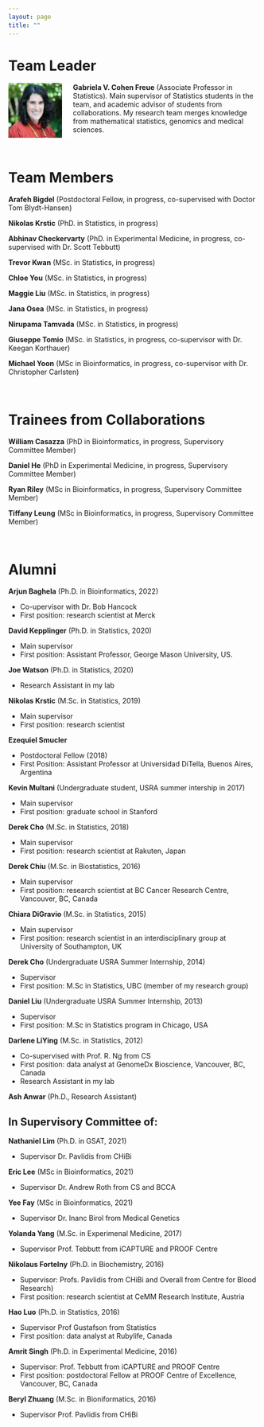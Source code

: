 ```yaml
---
layout: page
title: ""
---
```


# Team Leader

<img style="float: left;" src="/img/me.png" height="110" width="130"> **Gabriela V. Cohen Freue** (Associate Professor in Statistics). Main supervisor of Statistics students in the team, and academic advisor of students from collaborations. My research team merges knowledge from mathematical statistics, genomics and medical sciences.

<br>

# Team Members

**Arafeh Bigdel** (Postdoctoral Fellow, in progress, co-supervised with Doctor Tom Blydt-Hansen) 

**Nikolas Krstic** (PhD. in Statistics, in progress)

**Abhinav Checkervarty** (PhD. in Experimental Medicine, in progress, co-supervised with Dr. Scott Tebbutt)

**Trevor Kwan** (MSc. in Statistics, in progress)

**Chloe You** (MSc. in Statistics, in progress)

**Maggie Liu** (MSc. in Statistics, in progress)

**Jana Osea** (MSc. in Statistics, in progress)

**Nirupama Tamvada** (MSc. in Statistics, in progress)

**Giuseppe Tomio** (MSc. in Statistics, in progress, co-supervisor with Dr. Keegan Korthauer)

**Michael Yoon** (MSc in Bioinformatics, in progress, co-supervisor with Dr. Christopher
Carlsten)


<br>


# Trainees from Collaborations

**William Casazza** (PhD in Bioinformatics, in progress, Supervisory Committee Member)

**Daniel He** (PhD in Experimental Medicine, in progress, Supervisory Committee Member)

**Ryan Riley** (MSc in Bioinformatics, in progress, Supervisory Committee Member)

**Tiffany Leung** (MSc in Bioinformatics, in progress, Supervisory Committee Member)

<br>
 
# Alumni

**Arjun Baghela** (Ph.D. in Bioinformatics, 2022)

 * Co-upervisor with Dr. Bob Hancock
 * First position: research scientist at Merck
 
**David Kepplinger** (Ph.D. in Statistics, 2020)

 * Main supervisor
 * First position: Assistant Professor, George Mason University, US.

**Joe Watson** (Ph.D. in Statistics, 2020)

  * Research Assistant in my lab

**Nikolas Krstic** (M.Sc. in Statistics, 2019)

 * Main supervisor
 * First position: research scientist 
 
**Ezequiel Smucler**

* Postdoctoral Fellow (2018)
* First Position: Assistant Professor at Universidad DiTella, Buenos Aires, Argentina

**Kevin Multani** (Undergraduate student, USRA summer intership in 2017)

* Main supervisor
* First position: graduate school in Stanford

**Derek Cho** (M.Sc. in Statistics, 2018)

 * Main supervisor
 * First position: research scientist at Rakuten, Japan

**Derek Chiu** (M.Sc. in Biostatistics, 2016)
 
 * Main supervisor
 * First position: research scientist at BC Cancer Research Centre, Vancouver, BC, Canada
  
**Chiara DiGravio** (M.Sc. in Statistics, 2015) 

 * Main supervisor
 * First position: research scientist in an interdisciplinary group at University of Southampton, UK
 
**Derek Cho** (Undergraduate USRA Summer Internship, 2014)
 * Supervisor
 * First position: M.Sc in Statistics, UBC (member of my research group)
 
**Daniel Liu** (Undergraduate USRA Summer Internship, 2013)
 * Supervisor
 * First position: M.Sc in Statistics program in Chicago, USA

**Darlene LiYing** (M.Sc. in Statistics, 2012)

 * Co-supervised with Prof. R. Ng from CS 
 * First position: data analyst at GenomeDx Bioscience, Vancouver, BC, Canada
 * Research Assistant in my lab

**Ash Anwar** (Ph.D., Research Assistant)

## In Supervisory Committee of:

**Nathaniel Lim** (Ph.D. in GSAT, 2021)

  *	Supervisor Dr. Pavlidis from CHiBi

**Eric Lee** (MSc in Bioinformatics, 2021)

  * Supervisor Dr. Andrew Roth from CS and BCCA

**Yee Fay** (MSc in Bioinformatics, 2021) 

  * Supervisor Dr. Inanc Birol from Medical Genetics
  
**Yolanda Yang** (M.Sc. in Experimenal Medicine, 2017)

* Supervisor Prof. Tebbutt from iCAPTURE and PROOF Centre

**Nikolaus Fortelny** (Ph.D. in Biochemistry, 2016) 

 * Supervisor: Profs. Pavlidis from CHiBi and Overall from Centre for Blood Research)
 * First position: research scientist at CeMM Research Institute, Austria
 
**Hao Luo** (Ph.D. in Statistics, 2016)
*	Supervisor Prof Gustafson from Statistics
*	First position: data analyst at Rubylife, Canada
 
**Amrit Singh** (Ph.D. in Experimental Medicine, 2016)

  * Supervisor: Prof. Tebbutt from iCAPTURE and PROOF Centre
  * First position: postdoctoral Fellow at PROOF Centre of Excellence, Vancouver, BC, Canada

**Beryl Zhuang** (M.Sc. in Bioniformatics, 2016)

* Supervisor Prof. Pavlidis from CHiBi

 




